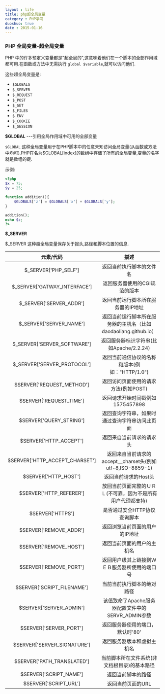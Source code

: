 ```yaml
---
layout : life
title: php超全局变量
category : PHP学习
duoshuo: true
date : 2015-01-16
---
```


<!-- more -->

### PHP 全局变量-超全局变量

PHP 中的许多预定义变量都是"超全局的",这意味着他们在一个脚本的全部作用域都可用.在函数或方法中无需执行 ```global $variable```,就可以访问他们.

这些超全局变量是:

* ```$GLOBALS```
* ```$_SERVER```
* ```$_REQUEST```
* ```$_POST```
* ```$_GET```
* ```$_FILES```
* ```$_ENV```
* ```$_COOKIE```
* ```$_SESSION```

**$GLOBAL** ---引用全局作用域中可用的全部变量

```$GLOBAL``` 这种全局变量用于在PHP脚本中的任意未知访问全局变量(从函数或方法中均可).PHP在名为$GLOBAL[index]的数组中存储了所有的全局变量,变量的名字就是数组的键.

示例:

```php
<?php
$x = 75;
$y = 25;

function addition(){
	$GLOBALS['z'] = $GLOBALS['x'] + $GLOBALS['y'];
}

addition();
echo $z;
?>
```

**$_SERVER**

$_SERVER 这种超全局变量保存关于报头,路径和脚本位置的信息.

|元素/代码|描述|
|:------:|:------:|
|$_SERVER['PHP_SELF']|返回当前执行脚本的文件名|
|$_SERVER['GATWAY_INTERFACE']|返回服务器使用的CGI规范的版本|
|$_SERVER['SERVER_ADDR']|返回当前运行脚本所在服务器的IP地址|
|$_SERVER['SERVER_NAME']|返回当前运行脚本所在服务器的主机名（比如　daodaoliang.github.io）|
|$_SERVER['SERVER_SOFTWARE']|返回服务器标识字符串(比如Apache/2.2.24)|
|$_SERVER['SERVER_PROTOCOL']|返回当前通信协议的名称和版本(例如："HTTP/1.0")|
|$SERVER['REQUEST_METHOD']|返回访问页面使用的请求方法(例如POST)|
|$SERVER['REQUEST_TIME']|返回请求开始时间戳例如1575457898|
|$SERVER['QUERY_STRING']|返回查询字符串，如果时通过查询字符串访问此页面|
|$SERVER['HTTP_ACCEPT']|返回来自当前请求的请求头|
|$SERVER['HTTP_ACCEPT_CHARSET']|返回来自当前请求的accept＿charset头(例如 utf-8,ISO-8859-1)|
|$SERVER['HTTP_HOST']|返回当前请求的Host头|
|$SERVER['HTTP_REFERER']|放回当前页面完整的ＵＲＬ(不可靠，因为不是所有用户代理都支持)|
|$SERVER['HTTPS']|是否通过安全HTTP协议查询脚本|
|$SERVER['REMOVE_ADDR']|返回浏览当前页面的用户的IP地址|
|$SERVER['REMOVE_HOST']|返回当前页面的用户的主机名|
|$SERVER['REMOVE_PORT']|返回用户级其上链接到ＷＥＢ服务器所使用的端口号|
|$SERVER['SCRIPT_FILENAME']|当前当前执行脚本的绝对路径|
|$SERVER['SERVER_ADMIN']|该值致命了Apache服务器配置文件中的SERVR_ADMIN参数|
|$SERVER['SERVER_PORT']|返回服务器使用的端口，默认时'80'|
|$SERVER['SERVER_SIGNATURE']|返回服务器版本和虚拟主机名|
|$SERVER['PATH_TRANSLATED']|当前脚本所在文件系统(非文档根目录)的基本路径|
|$SERVER['SCRIPT_NAME']|返回当前脚本的路径|
|$SERVER['SCRIPT_URL']|返回当前页面的URL|
